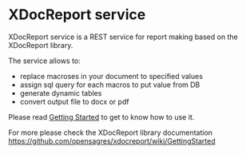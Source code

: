 XDocReport service
==========

XDocReport service is a REST service for report making based on the XDocReport library. 

The service allows to:
*	replace macroses in your document to specified values
*	assign sql query for each macros to put value from DB
*	generate dynamic tables 
*	convert output file to docx or pdf

Please read [Getting Started](https://github.com/demetri-v/xdocreport-service/wiki/Getting-Started) to get to know how to use it.

For more please check the XDocReport library documentation  https://github.com/opensagres/xdocreport/wiki/GettingStarted
